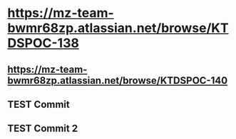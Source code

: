 # https://mz-team-bwmr68zp.atlassian.net/browse/KTDSPOC-138

## https://mz-team-bwmr68zp.atlassian.net/browse/KTDSPOC-140


## TEST Commit

## TEST Commit 2